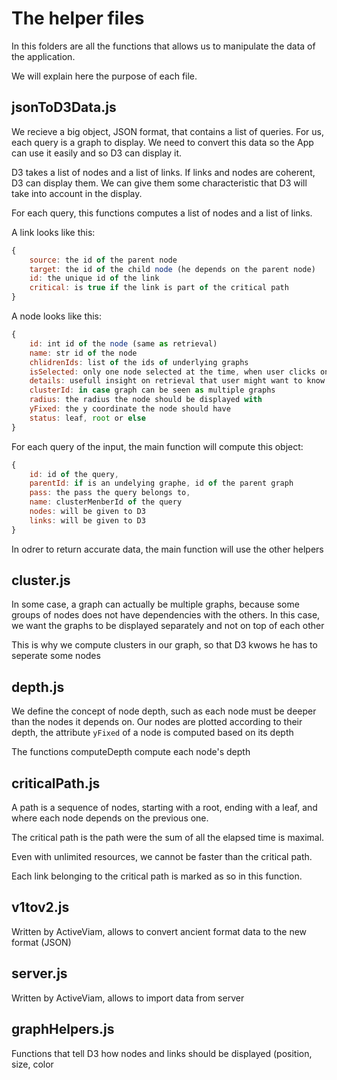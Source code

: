 # The helper files

In this folders are all the functions that allows us to manipulate the data of the application.

We will explain here the purpose of each file.

## jsonToD3Data.js

We recieve a big object, JSON format, that contains a list of queries. For us, each query is a graph to display. We need to convert this data so the App can use it easily and so D3 can display it.

D3 takes a list of nodes and a list of links. If links and nodes are coherent, D3 can display them. We can give them some characteristic that D3 will take into account in the display.

For each query, this functions computes a list of nodes and a list of links.

A link looks like this:

```javascript
{
    source: the id of the parent node
    target: the id of the child node (he depends on the parent node)
    id: the unique id of the link
    critical: is true if the link is part of the critical path
}
```

A node looks like this:

```javascript
{
    id: int id of the node (same as retrieval)
    name: str id of the node
    chlidrenIds: list of the ids of underlying graphs
    isSelected: only one node selected at the time, when user clicks on it
    details: usefull insight on retrieval that user might want to know about
    clusterId: in case graph can be seen as multiple graphs
    radius: the radius the node should be displayed with
    yFixed: the y coordinate the node should have
    status: leaf, root or else
}
```

For each query of the input, the main function will compute this object:

```javascript
{
    id: id of the query,
    parentId: if is an undelying graphe, id of the parent graph
    pass: the pass the query belongs to,
    name: clusterMenberId of the query
    nodes: will be given to D3
    links: will be given to D3
}
```

In odrer to return accurate data, the main function will use the other helpers

## cluster.js

In some case, a graph can actually be multiple graphs, because some groups of nodes does not have dependencies with the others. In this case, we want the graphs to be displayed separately and not on top of each other

This is why we compute clusters in our graph, so that D3 kwows he has to seperate some nodes

## depth.js

We define the concept of node depth, such as each node must be deeper than the nodes it depends on. Our nodes are plotted according to their depth, the attribute `yFixed` of a node is computed based on its depth

The functions computeDepth compute each node's depth

## criticalPath.js

A path is a sequence of nodes, starting with a root, ending with a leaf, and where each node depends on the previous one.

The critical path is the path were the sum of all the elapsed time is maximal.

Even with unlimited resources, we cannot be faster than the critical path.

Each link belonging to the critical path is marked as so in this function.

## v1tov2.js

Written by ActiveViam, allows to convert ancient format data to the new format (JSON)

## server.js

Written by ActiveViam, allows to import data from server

## graphHelpers.js

Functions that tell D3 how nodes and links should be displayed (position, size, color
